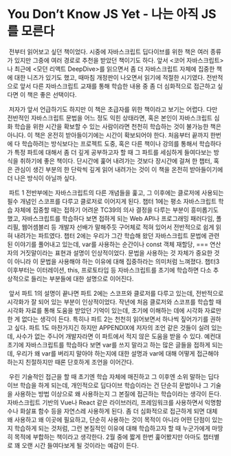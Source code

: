 # You Don’t Know JS Yet - 나는 아직 JS를 모른다

&nbsp;전부터 읽어보고 싶던 책이었다. 시중에 자바스크립트 딥다이브를 위한 책은 여러 종류가 있지만 그중에 여러 경로로 추천을 받았던 책이기도 하다. 앞서 <코어 자바스크립트>나 최근에 <모던 리액트 DeepDive>를 읽으면서 좀 더 자바스크립트 자체에 집중한 책에 대한 니즈가 있기도 했고, 때마침 개정판이 나오면서 읽기에 적절한 시기였다. 전반적으로 앞서 다른 자바스크립트 교재를 통해 학습한 내용 중 좀 더 심화적으로 접근하고 싶다면 이 책은 좋은 선택이다.

&nbsp;저자가 앞서 언급하기도 하지만 이 책은 초급자를 위한 책이라고 보기는 어렵다. 다만 전반적인 자바스크립트 문법을 어느 정도 익힌 상태라면, 혹은 본인이 자바스크립트 심화 학습을 위한 시간을 확보할 수 있는 사람이라면 천천히 학습하는 것이 불가능한 책은 아니다. 이 책은 온전히 받아들이기에는 시간이 확보되어야 한다. 처음부터 끝까지 한번에 다 학습하려는 방식보다는 프로젝트 도중, 혹은 다른 책이나 강의를 통해서 학습하다가 특정 파트에 대해서 좀 더 깊게 공부하고자 할 때 그 파트를 세심하게 들여다보는 방식을 취하기에 좋은 책이다. 단시간에 훑어 내려가는 것보다 장시간에 걸쳐 한 챕터, 혹은 관심이 생긴 부분의 한 단락씩 깊게 읽어 내려가는 것이 이 책을 온전히 받아들이기에 더 나은 방식이 아닐까 싶다.

&nbsp;파트 1 전반부에는 자바스크립트의 다른 개념들을 훑고, 그 이후에는 클로저에 사용되는 필수 개념인 스코프를 다루고 클로저로 이어지게 된다. 챕터 1에는 평소 자바스크립트 학습 자체에 집중할 때는 접하기 어려운 TC39의 의사 결정을 다루는 부분이 흥미롭기도 했고, 자바스크립트를 학습하다 보면 접하게 되는 Web API나 프로그래밍 패러다임, 폴리필, 웹어셈블리 등 개발자 선배가 말해주듯 구어체로 적혀 있어서 전반적으로 쉽게 읽혀 내려가는 파트였다. 챕터 2에는 우리가 그간 학습해 왔던 자바스크립트 문법에 관련된 이야기를 풀어내고 있는데, var를 사용하는 순간이나 const 객체 재할당, === 연산자의 거짓말이라는 표현과 설명이 인상적이었다. 문법을 사용하는 것 자체가 중요한 것이 아니라 이 문법을 사용해야 하는 이유에 대해 집중하라는 의미처럼 느껴졌다. 챕터3 이후부터는 이터레이션, this, 프로토타입 등 자바스크립트를 초기에 학습하면 다소 추상적으로 들리는 부분들에 대한 설명으로 이어진다.

&nbsp;앞서 파트 1의 설명이 끝나면 파트 2에는 스코프와 클로저를 다루고 있는데, 전반적으로 시각화가 잘 되어 있는 부분이 인상적이었다. 작년에 처음 클로저와 스코프를 학습할 때 시각화 자료를 통해 도움을 받았던 기억이 있는데, 초기에 이해하는 데에 시각화 자료만 한 게 없다는 생각이 든다. 특히나 파트 2는 천천히 읽어보면서 하나씩 짚어가기를 권하고 싶다. 파트 1도 마찬가지긴 하지만 APPENDIX에 저자의 조언 같은 것들이 실려 있는데, 사수가 없는 주니어 개발자라면 이 파트에서 적지 않은 도움을 받을 수 있다. 예컨대 초기에 자바스크립트를 학습하다 보면 var를 쓰지 말라고 하는 많은 글들을 접하게 되는데, 우리가 왜 var를 버리지 말아야 하는지에 대한 설명과 var에 대해 어떻게 접근해야 하는지 친절하지만 때론 단호하게 조언을 이어간다.

&nbsp;우린 기술적인 접근을 할 때 초기엔 학습 자체에 매진하고 그 이후엔 소위 말하는 딥다이브 학습을 하게 되는데, 개인적으로 딥다이브 학습이라는 건 단순히 문법이나 그 기술을 사용하는 방법 이상으로 왜 사용하는지 그 본질에 접근하는 학습이라는 생각이 든다. 자바스크립트 기반의 Vue나 React 같은 라이브러리, 프레임워크를 사용하면서 익명함수나 화살표 함수 등을 자연스레 사용하게 된다. 좀 더 심화적으로 접근하게 되면 대체 왜 사용하고 왜 이곳에 필요하고, 단순히 사용하는 것이 목적이 아니라 어떤 단점이 있는지 학습하게 되는 것처럼, 그런 본질적인 이유에 대해 학습하고자 할 때 누군가에게 마땅히 목적에 부합하는 책이라고 생각한다. 2월 중에 짧게 한번 훑어봤지만 아마도 챕터별로 꽤 오랜 시간 들여다보게 될 것이라는 예감이 든다.

